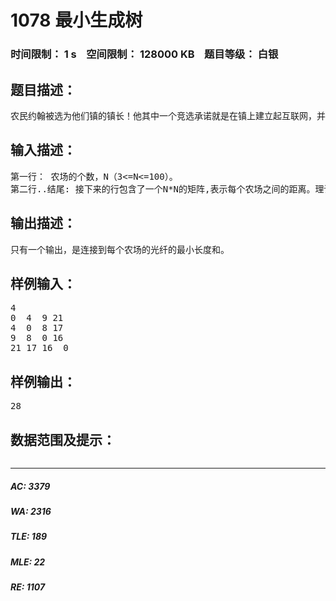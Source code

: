 # 1078 最小生成树   
### 时间限制： 1 s&nbsp;&nbsp;&nbsp;&nbsp;空间限制： 128000 KB&nbsp;&nbsp;&nbsp;&nbsp;题目等级： 白银  
## 题目描述：  

<pre>
农民约翰被选为他们镇的镇长！他其中一个竞选承诺就是在镇上建立起互联网，并连接到所有的农场。当然，他需要你的帮助。 约翰已经给他的农场安排了一条高速的网络线路，他想把这条线路共享给其他农场。为了使花费最少，他想铺设最短的光纤去连接所有的农场。 你将得到一份各农场之间连接费用的列表，你必须找出能连接所有农场并所用光纤最短的方案。 每两个农场间的距离不会超过100000
</pre>
  
  
## 输入描述：  

<pre>
第一行： 农场的个数，N（3<=N<=100）。
第二行..结尾: 接下来的行包含了一个N*N的矩阵,表示每个农场之间的距离。理论上，他们是N行，每行由N个用空格分隔的数组成，实际上，他们每行限制在80个字符以内，因此，某些行会紧接着另一些行。当然，对角线将会是0，因为线路从第i个农场到它本身的距离在本题中没有意义。
</pre>
  
  
## 输出描述：  

<pre>
只有一个输出，是连接到每个农场的光纤的最小长度和。
</pre>
  
  
## 样例输入：  

<pre>
4
0  4  9 21
4  0  8 17
9  8  0 16
21 17 16  0
</pre>
  
  
## 样例输出：  

<pre>
28
</pre>
  
  
## 数据范围及提示：  

<pre>
</pre>
  
  
***  

##### AC: 3379  
##### WA: 2316  
##### TLE: 189  
##### MLE: 22  
##### RE: 1107  
